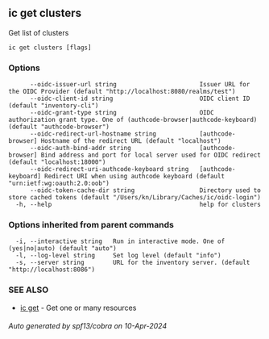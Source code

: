 ## ic get clusters

Get list of clusters

```
ic get clusters [flags]
```

### Options

```
      --oidc-issuer-url string                       Issuer URL for the OIDC Provider (default "http://localhost:8080/realms/test")
      --oidc-client-id string                        OIDC client ID (default "inventory-cli")
      --oidc-grant-type string                       OIDC authorization grant type. One of (authcode-browser|authcode-keyboard) (default "authcode-browser")
      --oidc-redirect-url-hostname string            [authcode-browser] Hostname of the redirect URL (default "localhost")
      --oidc-auth-bind-addr string                   [authcode-browser] Bind address and port for local server used for OIDC redirect (default "localhost:18000")
      --oidc-redirect-uri-authcode-keyboard string   [authcode-keyboard] Redirect URI when using authcode keyboard (default "urn:ietf:wg:oauth:2.0:oob")
      --oidc-token-cache-dir string                  Directory used to store cached tokens (default "/Users/kn/Library/Caches/ic/oidc-login")
  -h, --help                                         help for clusters
```

### Options inherited from parent commands

```
  -i, --interactive string   Run in interactive mode. One of (yes|no|auto) (default "auto")
  -l, --log-level string     Set log level (default "info")
  -s, --server string        URL for the inventory server. (default "http://localhost:8086")
```

### SEE ALSO

* [ic get](ic_get.md)	 - Get one or many resources

###### Auto generated by spf13/cobra on 10-Apr-2024
